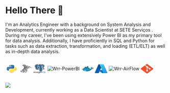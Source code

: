 <h1> Hello There 👋</h1>

<p>I'm an Analytics Engineer with a background on System Analysis and Development, currently working as a Data Scientist at SETE Serviços </b>. During my career, I've been using extensively Power BI as my primary tool for data analysis. Additionally, I have proficiently in SQL and Python for tasks such as data extraction, transformation, and loading (ETL/ELT) as well as in-depth data analysis.</p>

<!--<p><strong>Versão em Português</strong></p>
<p>Sou Analytics Engineer com formação em Análise e Desenvolvimento de Sistemas, atualmente trabalhando como Cientista de Dados na SETE Serviços. Durante a minha carreira, venho utilizando amplamente o Power BI como minha principal ferramenta para análise de dados. Além disso, utilizei SQL e Python para tarefas como extração, transformação e carga de dados (ETL), bem como uma análise detalhada dos dados obtidos para trazer maior valor como informação.</p>
-->

<div style="display: inline_block"><br>
  <img align="center" alt="Wrr-Python" height="30" width="40" src="https://raw.githubusercontent.com/devicons/devicon/master/icons/python/python-original.svg">
  <img align="center" alt="Wrr-SQLServer" height="30" width="40" src="https://raw.githubusercontent.com/devicons/devicon/master/icons/microsoftsqlserver/microsoftsqlserver-plain.svg">
  <img align="center" alt="Wrr-PostgreSQL" height="30" width="40" src="https://raw.githubusercontent.com/devicons/devicon/master/icons/postgresql/postgresql-original-wordmark.svg">
  <img align="center" alt="Wrr-PowerBI" height="30" width="40" src="https://upload.wikimedia.org/wikipedia/commons/c/cf/New_Power_BI_Logo.svg">
  <img align="center" alt="Wrr-Docker" height="30" width="40" src="https://raw.githubusercontent.com/devicons/devicon/master/icons/docker/docker-original.svg">
  <img align="center" alt="Wrr-Azure" height="30" width="40" src="https://raw.githubusercontent.com/devicons/devicon/master/icons/azure/azure-original.svg">
  <img align="center" alt="Wrr-AirFlow" height="30" width="40" src="https://www.svgrepo.com/show/353380/airflow.svg">
  <img align="center" alt="Wrr-Git" height="30" width="40" src="https://raw.githubusercontent.com/devicons/devicon/master/icons/git/git-original.svg">
</div>
  
  ##
 
<div style="display: inline_block">
  <a href="https://www.linkedin.com/in/wrrocha" target="_blank"><img src="https://img.shields.io/badge/-LinkedIn-%230077B5?style=for-the-badge&logo=linkedin&logoColor=white" target="_blank"></a>  
</div>
